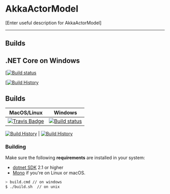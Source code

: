 # AkkaActorModel

[Enter useful description for AkkaActorModel]

---

## Builds

.NET Core on Windows
---
[[![Build status](https://ci.appveyor.com/api/projects/status/github/rikace/AkkaActorModel?svg=true)](https://ci.appveyor.com/project/rikace/AkkaActorModel)

[[![Build History](https://buildstats.info/appveyor/chart/rikace/AkkaActorModel)](https://ci.appveyor.com/project/rikace/AkkaActorModel)



## Builds

MacOS/Linux | Windows
--- | ---
[![Travis Badge](https://travis-ci.org/rikace/Spectrux.svg?branch=master)](https://travis-ci.org/rikace/Spectrux) | [![Build status](https://ci.appveyor.com/api/projects/status/github/rikace/Spectrux?svg=true)](https://ci.appveyor.com/project/rikace/Spectrux)

[![Build History](https://buildstats.info/travisci/chart/rikace/Spectrux)](https://travis-ci.org/rikace/Spectrux/builds) | [![Build History](https://buildstats.info/appveyor/chart/rikace/Spectrux)](https://ci.appveyor.com/project/rikace/Spectrux) 



### Building

Make sure the following **requirements** are installed in your system:

- [dotnet SDK](https://www.microsoft.com/net/download/core) 2.1 or higher
- [Mono](http://www.mono-project.com/) if you're on Linux or macOS.

```sh
> build.cmd // on windows
$ ./build.sh  // on unix
```

